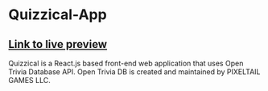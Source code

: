 # Quizzical-App

## [Link to live preview](https://konstanenonen.github.io/Quizzical-App/)

Quizzical is a React.js based front-end web application that uses Open Trivia Database API. Open Trivia DB is created and maintained by PIXELTAIL GAMES LLC.



